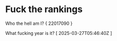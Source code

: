 # Fuck the rankings

Who the hell am I?
{ 22017090 }

What fucking year is it?
[ 2025-03-27T05:46:40Z ]
